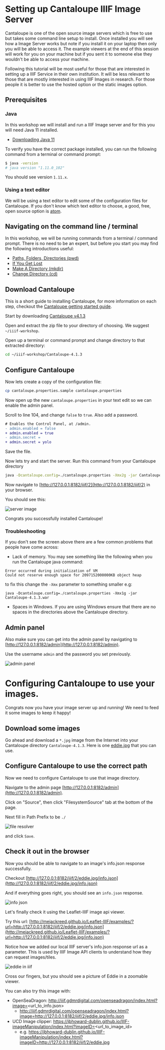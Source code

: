 # Setting up Cantaloupe IIIF Image Server

Cantaloupe is one of the open source image servers which is free to use but takes some command line setup to install. Once installed you will see how a Image Server works but note if you install it on your laptop then only you will be able to access it. The example viewers at the end of this session will work for you on your machine but if you sent it to someone else they wouldn't be able to access your machine. 

Following this tutorial will be most useful for those that are interested in setting up a IIIF Service in their own institution. It will  be less relevant to those that are mostly interested in using IIIF Images in research. For those people it is better to use the hosted option or the static images option. 

## Prerequisites

### Java

In this workshop we will install and run a IIIF Image server and for this you will need Java 11 installed.

 - [Downloading Java 11](https://www.oracle.com/technetwork/java/javase/downloads/jdk11-downloads-5066655.html)

To verify you have the correct package installed, you can run the following command from a terminal or command prompt:

```sh
$ java -version
# java version "1.11.0_102"
```

You should see version `1.11.x`. 

### Using a text editor

We will be using a text editor to edit some of the configuration files for Cantaloupe. If you don't know which text editor to choose, a good, free, open source option is [atom](http://flight-manual.atom.io/getting-started/sections/installing-atom/).

## Navigating on the command line / terminal

In this workshop, we will be running commands from a terminal / command prompt. There is no need to be an expert, but before you start you may find the following introductions useful:

 - [Paths, Folders, Directories (pwd)](https://learnpythonthehardway.org/book/appendix-a-cli/ex2.html)
 - [If You Get Lost](https://learnpythonthehardway.org/book/appendix-a-cli/ex3.html)
 - [Make A Directory (mkdir)](https://learnpythonthehardway.org/book/appendix-a-cli/ex4.html)
 - [Change Directory (cd)](https://learnpythonthehardway.org/book/appendix-a-cli/ex5.html)

## Download Cantaloupe

This is a short guide to installing Cantaloupe, for more information on each step, checkout the [Cantaloupe getting started guide](https://cantaloupe-project.github.io/manual/4.1/getting-started.html).

Start by downloading [Cantaloupe v4.1.3](https://github.com/cantaloupe-project/cantaloupe/releases/download/v4.1.3/cantaloupe-4.1.3.zip)

Open and extract the zip file to your directory of choosing. We suggest `~/iiif-workshop`.

Open up a terminal or command prompt and change directory to that extracted directory:

```sh
cd ~/iiif-workshop/Cantaloupe-4.1.3
```

## Configure Cantaloupe

Now lets create a copy of the configuration file:

```sh
cp cantaloupe.properties.sample cantaloupe.properties
```

Now open up the new `cantaloupe.properties` in your text edit so we can enable the admin panel.

Scroll to line 104, and change `false` to `true`. Also add a password.

```diff
# Enables the Control Panel, at /admin.
- admin.enabled = false
+ admin.enabled = true
- admin.secret =
+ admin.secret = yolo
```

Save the file.

Now lets try and start the server. Run this command from your Cantaloupe directory

```sh
java -Dcantaloupe.config=./cantaloupe.properties -Xmx2g -jar Cantaloupe-4.1.3.war
```

Now navigate to [http://127.0.0.1:8182/iiif/2](http://127.0.0.1:8182/iiif/2) in your browser.

You should see this:

![server image](cantaloupe/cantaloupe-image.png)

Congrats you successfully installed Cantaloupe!

### Troubleshooting

If you don't see the screen above there are a few common problems that people have come across:

 * Lack of memory. You may see something like the following when you run the Cantaloupe java command:

```
Error occurred during initialization of VM
Could not reserve enough space for 2097152000000KB object heap
```

to fix this change the `-Xmx` parameter to something smaller e.g:

```
java -Dcantaloupe.config=./cantaloupe.properties -Xmx1g -jar Cantaloupe-4.1.3.war

```
 * Spaces in Windows. If you are using Windows ensure that there are no spaces in the directories above the Cantaloupe directory. 

## Admin panel

Also make sure you can get into the admin panel by navigating to [http://127.0.0.1:8182/admin](http://127.0.0.1:8182/admin).

Use the username `admin` and the password you set previously.

![admin panel](cantaloupe/cantaloupe-admin.png)

# Configuring Cantaloupe to use your images.

Congrats now you have your image server up and running! We need to feed it some images to keep it happy!

## Download some images

Go ahead and download a `*.jpg` image from the Internet into your Cantaloupe directory `Cantaloupe-4.1.3`. Here is one [eddie.jpg](https://github.com/sul-cidr/histonets/raw/master/spec/fixtures/images/eddie.jpg) that you can use.

## Configure Cantaloupe to use the correct path

Now we need to configure Cantaloupe to use that image directory.

Navigate to the admin page [http://127.0.0.1:8182/admin](http://127.0.0.1:8182/admin).

Click on "Source", then click "FilesystemSource" tab at the bottom of the page.

Next fill in Path Prefix to be `./`

![file resolver](cantaloupe/file_source.png)

and click `Save`.

## Check it out in the browser

Now you should be able to navigate to an image's info.json response successfully.

Checkout [http://127.0.0.1:8182/iiif/2/eddie.jpg/info.json](http://127.0.0.1:8182/iiif/2/eddie.jpg/info.json)

And if everything goes right, you should see an `info.json` response.

![info json](cantaloupe/info_json.png)

Let's finally check it using the Leaflet-IIIF image api viewer.

Try this url: [http://mejackreed.github.io/Leaflet-IIIF/examples/?url=http://127.0.0.1:8182/iiif/2/eddie.jpg/info.json](http://mejackreed.github.io/Leaflet-IIIF/examples/?url=http://127.0.0.1:8182/iiif/2/eddie.jpg/info.json)

Notice how we added our local IIIF server's info.json response url as a parameter. This is used by IIIF Image API clients to understand how they can request images/tiles.

![eddie in iiif](cantaloupe/eddie_iiif.png)

Cross our fingers, but you should see a picture of Eddie in a zoomable viewer.

You can also try this image with:
 * OpenSeaDragon: http://iiif.gdmrdigital.com/openseadragon/index.html?image=<url_to_info.json>
   * http://iiif.gdmrdigital.com/openseadragon/index.html?image=http://127.0.0.1:8182/iiif/2/eddie.jpg/info.json
 * UCD Image clipper: https://jbhoward-dublin.github.io/IIIF-imageManipulation/index.html?imageID=<url_to_image_id>
   * e.g. https://jbhoward-dublin.github.io/IIIF-imageManipulation/index.html?imageID=http://127.0.0.1:8182/iiif/2/eddie.jpg
